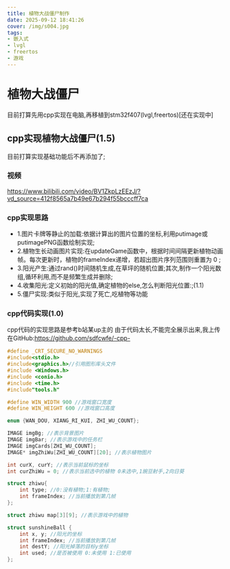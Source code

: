 ```yaml
---
title: 植物大战僵尸制作
date: 2025-09-12 18:41:26
cover: /img/s004.jpg
tags:
- 嵌入式
- lvgl
- freertos
- 游戏
---
```


# 植物大战僵尸

目前打算先用cpp实现在电脑,再移植到stm32f407(lvgl,freertos)[还在实现中]

## cpp实现植物大战僵尸(1.5)
目前打算实现基础功能后不再添加了;

### 视频
https://www.bilibili.com/video/BV1ZkpLzEEzJ/?vd_source=412f8565a7b49e67b294f55bcccff7ca

### cpp实现思路

- 1.图片卡牌等静止的加载:依据计算出的图片位置的坐标,利用putimage或putimagePNG函数绘制实现;
- 2.植物生长动画图片实现:在updateGame函数中，根据时间间隔更新植物动画帧。每次更新时，植物的frameIndex递增，若超出图片序列范围则重置为 0 ;
- 3.阳光产生:通过rand()时间随机生成,在草坪的随机位置;其次,制作一个阳光数组,循环利用,而不是频繁生成并删除;
- 4.收集阳光:定义初始的阳光值,确定植物的else,怎么判断阳光位置:;(1.1)
- 5.僵尸实现:类似于阳光,实现了死亡,吃植物等功能

### cpp代码实现(1.0)
cpp代码的实现思路是参考b站某up主的
由于代码太长,不能完全展示出来,我上传在GitHub:https://github.com/sdfcwfe/-cpp-
```cpp
#define _CRT_SECURE_NO_WARNINGS  
#include<stdio.h>
#include<graphics.h>//引用图形库头文件
#include <Windows.h>
#include <conio.h>
#include <time.h>
#include"tools.h" 

#define WIN_WIDTH 900 //游戏窗口宽度
#define WIN_HEIGHT 600 //游戏窗口高度

enum {WAN_DOU, XIANG_RI_KUI, ZHI_WU_COUNT};

IMAGE imgBg; //表示背景图片
IMAGE imgBar; //表示游戏中的任务栏
IMAGE imgCards[ZHI_WU_COUNT];
IMAGE* imgZhiWu[ZHI_WU_COUNT][20]; //表示植物图片

int curX, curY; //表示当前鼠标的坐标
int curZhiWu = 0; //表示当前选中的植物 0未选中,1豌豆射手,2向日葵

struct zhiwu{
	int type; //0:没有植物;1:有植物;
	int frameIndex; //当前播放到第几帧
};

struct zhiwu map[3][9]; //表示游戏中的植物

struct sunshineBall {
	int x, y; //阳光的坐标 
	int frameIndex; //当前播放到第几帧
	int destY; //阳光掉落的目标y坐标
	int used; //是否被使用 0:未使用 1:已使用 
}; 

```
